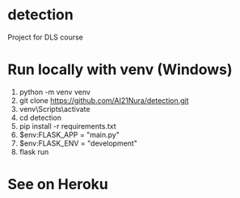 # detection
Project for DLS course

# Run locally with venv (Windows)
1. python -m venv venv
2. git clone https://github.com/AI21Nura/detection.git
3. venv\Scripts\activate
4. cd detection
5. pip install -r requirements.txt
6. $env:FLASK_APP = "main.py"
7. $env:FLASK_ENV = "development"
8. flask run

# See on Heroku
